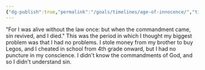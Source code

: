 ```yaml
---
{"dg-publish":true,"permalink":"/goals/timelines/age-of-innocence/","title":"Age of innocence","created":"","updated":""}
---
```



"For I was alive without the law once: but when the commandment came, sin revived, and I died." This was the period in which I thought my biggest problem was that I had no problems. I stole money from my brother to buy Legos, and I cheated in school from 4th grade onward, but I had no puncture in my conscience. I didn't know the commandments of God, and so I didn't understand sin.